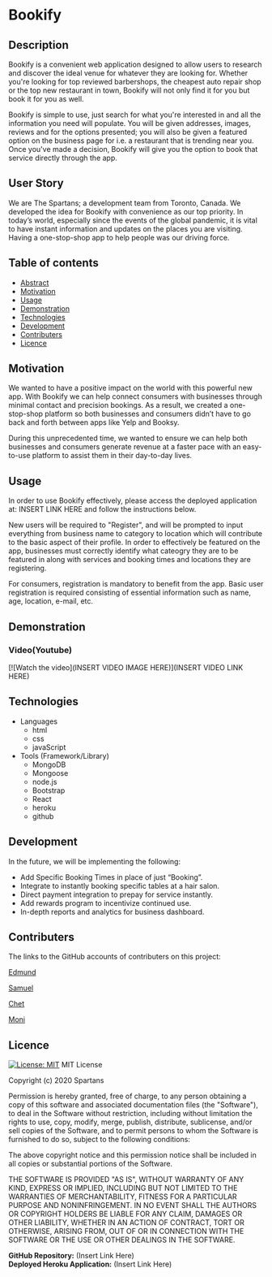 # Bookify

## Description
Bookify is a convenient web application designed to allow users to research and discover the ideal venue for whatever they are looking for. Whether you're looking for top reviewed barbershops, the cheapest auto repair shop or the top new restaurant in town, Bookify will not only find it for you but book it for you as well.

Bookify is simple to use, just search for what you're interested in and all the information you need will populate. You will be given addresses, images, reviews and for the options presented; you will also be given a featured option on the business page for i.e. a restaurant that is trending near you. Once you've made a decision, Bookify will give you the option to book that service directly through the app.

## User Story

We are The Spartans; a development team from Toronto, Canada. We developed the idea for Bookify with convenience as our top priority. In today’s world, especially since the events of the global pandemic, it is vital to have instant information and updates on the places you are visiting. Having a one-stop-shop app to help people was our driving force.

## Table of contents
* [Abstract](#Abstract)
* [Motivation](#Motivation)
* [Usage](#Usage)
* [Demonstration](#Demonstration)
* [Technologies](#Technologies)
* [Development](#Development)
* [Contributers](#Contributers)
* [Licence](#Licence)

## Motivation

We wanted to have a positive impact on the world with this powerful new app. With Bookify we can help connect consumers with businesses through minimal contact and precision bookings. As a result, we created a one-stop-shop platform so both businesses and consumers didn’t have to go back and forth between apps like Yelp and Booksy.

During this unprecedented time, we wanted to ensure we can help both businesses and consumers generate revenue at a faster pace with an easy-to-use platform to assist them in their day-to-day lives.

## Usage
 
In order to use Bookify effectively, please access the deployed application at: INSERT LINK HERE and follow the instructions below.

New users will be required to "Register", and will be prompted to input everything from business name to category to location which will contribute to the basic aspect of their profile. In order to effectively be featured on the app, businesses must correctly identify what cateogry they are to be featured in along with services and booking times and locations they are registering.

For consumers, registration is mandatory to benefit from the app. Basic user registration is required consisting of essential information such as name, age, location, e-mail, etc.


## Demonstration
### Video(Youtube)
[![Watch the video](INSERT VIDEO IMAGE HERE)](INSERT VIDEO LINK HERE)


## Technologies

* Languages
    * html
    * css
    * javaScript
* Tools (Framework/Library)
    * MongoDB
    * Mongoose
    * node.js
    * Bootstrap
    * React
    * heroku
    * github

## Development
In the future, we will be implementing the following:
* Add Specific Booking Times in place of just “Booking”.
* Integrate to instantly booking specific tables at a hair salon.
* Direct payment integration to prepay for service instantly.
* Add rewards program to incentivize continued use.
* In-depth reports and analytics for business dashboard.


## Contributers

The links to the GitHub accounts of contributers on this project:

[Edmund](https://github.com/wesycool)

[Samuel](https://github.com/samuelyoo)

[Chet](https://github.com/Chet1317)

[Moni](https://github.com/smggg)


## Licence
[![License: MIT](https://img.shields.io/badge/License-MIT-yellow.svg)](https://opensource.org/licenses/MIT)
MIT License

Copyright (c) 2020 Spartans

Permission is hereby granted, free of charge, to any person obtaining a copy of this software and associated documentation files (the "Software"), to deal in the Software without restriction, including without limitation the rights to use, copy, modify, merge, publish, distribute, sublicense, and/or sell copies of the Software, and to permit persons to whom the Software is furnished to do so, subject to the following conditions:

The above copyright notice and this permission notice shall be included in all copies or substantial portions of the Software.

THE SOFTWARE IS PROVIDED "AS IS", WITHOUT WARRANTY OF ANY KIND, EXPRESS OR IMPLIED, INCLUDING BUT NOT LIMITED TO THE WARRANTIES OF MERCHANTABILITY, FITNESS FOR A PARTICULAR PURPOSE AND NONINFRINGEMENT. IN NO EVENT SHALL THE AUTHORS OR COPYRIGHT HOLDERS BE LIABLE FOR ANY CLAIM, DAMAGES OR OTHER LIABILITY, WHETHER IN AN ACTION OF CONTRACT, TORT OR OTHERWISE, ARISING FROM, OUT OF OR IN CONNECTION WITH THE SOFTWARE OR THE USE OR OTHER DEALINGS IN THE SOFTWARE.

**GitHub Repository:** (Insert Link Here)     
**Deployed Heroku Application:** (Insert Link Here)